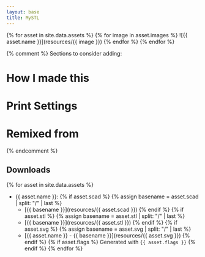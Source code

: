 ```yaml
---
layout: base
title: MySTL
---
```




{% for asset in site.data.assets %}
  {% for image in asset.images %}
![{{ asset.name }}](resources/{{ image }})
  {% endfor %}
{% endfor %}

{% comment %}
Sections to consider adding:
# How I made this
# Print Settings
# Remixed from
{% endcomment %}

## Downloads

{% for asset in site.data.assets %}
  - {{ asset.name }}:
  {% if asset.scad %}
  {% assign basename = asset.scad | split: "/" | last %}
    - [{{ basename }}](resources/{{ asset.scad }})
  {% endif %}
  {% if asset.stl %} 
    {% assign basename = asset.stl | split: "/" | last %}
    - [{{ basename }}](resources/{{ asset.stl }})
    {% endif %}
  {% if asset.svg %} 
    {% assign basename = asset.svg | split: "/" | last %}
    - [{{ asset.name }} - {{ basename }}](resources/{{ asset.svg }})
    {% endif %}
  {% if asset.flags %} 
      Generated with `{{ asset.flags }}`
  {% endif %}
{% endfor %}


